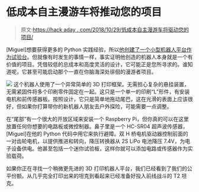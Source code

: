 # 低成本自主漫游车将推动您的项目

> 原文:[https://hack aday . com/2018/10/29/低成本自主漫游车将驱动您的项目/](https://hackaday.com/2018/10/29/low-cost-autonomous-rover-will-drive-your-projects/)

[Miguel]想要获得更多的 Python 实践经验，所以[他创建了一个小型机器人平台作为试验台](https://makesomeshit.com/2018/10/19/build-a-3d-printed-autonomous-robot/)。但就像有时发生的事情一样，事实证明他创造的机器人本身就是一个有价值的项目。凭借较低的总成本和高度灵活的设计，它可能正是您所寻求的。谁知道呢，它甚至可能启动那个一直在你脑海深处徘徊的漫游者项目。

[![](../Images/fdbc94c4d2c7813cf48cb411d63db6e1.png)](https://hackaday.com/wp-content/uploads/2018/10/wanderbot_detail.jpg) 这个机器人使用了一个异常简单的 3D 打印框架。无需担心复杂的悬挂装置，无需紧固件将多个印刷零件固定在一起。这只是一个单一的印刷“L”形件，有安装电机和前传感器板。按照设计，它只是简单地拖动尾巴，这在光滑的表面上应该很好，但如果你打算带你的新机器人朋友去户外探险，可能需要一点调整。

在“尾部”有一个很大的开放区域来安装一个 Raspberry Pi，但你真的可以在这里放置任何你想要的电路板或微控制器。鼻子里是一个 HC-SR04 超声波传感器，[Miguel]在他的 Python 代码中用它来执行避障。双 H 桥电机驱动器控制前面的一对齿轮电机，以提供推进和转向，降压转换器从 2S LiPo 电池降压 7.4V，为电子设备供电。他甚至包括一个迷你试验板，这样你就可以添加电路或传感器作为实验载荷。

如果你正在寻找一个稍微更先进的 3D 打印机器人平台，我们已经看到了我们的公平份额。从几乎完全打印出来的坦克到看起来已经准备好投入前线战斗的 T2 坦克。